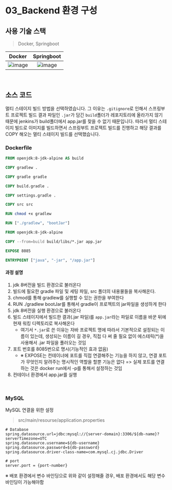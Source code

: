 # 03_Backend 환경 구성

## 사용 기술 스택

> Docker, Springboot

|                            Docker                            |                          Springboot                          |
| :----------------------------------------------------------: | :----------------------------------------------------------: |
| ![image](https://user-images.githubusercontent.com/93081720/191645342-d1f082fc-7713-4072-9726-02317083b28c.png) | ![image](https://user-images.githubusercontent.com/93081720/191645362-7a57a0cf-b8de-42af-8be7-7c0d23279ff8.png) |

<br>

## 소스 코드

멀티 스테이지 빌드 방법을 선택하였습니다. 그 이유는 `.gitignore`로 인해서 스프링부트 프로젝트 빌드 결과 파일인 `.jar`가 담긴 `build`폴더가 레포지토리에 올라가지 않기 때문에 jenkins가 build폴더에서 app.jar를 찾을 수 없기 때문입니다. 따라서 멀티 스테이지 빌드로 이미지를 빌드하면서 스프링부트 프로젝트 빌드를 진행하고 해당 결과를 COPY 해오는 멀티 스테이지 빌드를 선택했습니다. 

### Dockerfile

```dockerfile
FROM openjdk:8-jdk-alpine AS build

COPY gradlew .

COPY gradle gradle

COPY build.gradle .

COPY settings.gradle .

COPY src src

RUN chmod +x gradlew

RUN ["./gradlew", "bootJar"]

FROM openjdk:8-jdk-alpine

COPY --from=build build/libs/*.jar app.jar

EXPOSE 8085

ENTRYPOINT ["java", "-jar", "/app.jar"]
```

#### 과정 설명

1. jdk 8버전을 빌드 환경으로 불러온다
2. 빌드에 필요한 gradle 파일 및 세팅 파일, src 폴더의 내용물들을 복사해온다.
3. chmod를 통해 gradlew를 실행할 수 있는 권한을 부여한다
4. RUN ./gradlew bootJar를 통해서 gradle이 프로젝트의 jar파일을 생성하게 한다
5. jdk 8버전을 실행 환경으로 불러온다
6. 빌드 스테이지에서 빌드한 결과(.jar 파일)를 `app.jar`라는 파일로 이름을 바꾼 뒤에 현재 워킹 디렉토리로 복사해온다
   - 여기서 `*.jar`로 쓴 이유는 자바 프로젝트 명에 따라서 기본적으로 설정되는 이름이 있는데, 생성되는 이름이 길 경우, 직접 다 써 줄 필요 없이 에스테릭(*)을 사용해서 .jar 파일을 풀러오는 것임 
7. 포트 번호를 8085번으로 명시(기능적인 효과 없음)
   - ※ EXPOSE는 컨테이너에 포트를 직접 연결해주는 기능을 하지 않고, 연결 포트가 무엇인지 알려주는 명시적인 역할을 할뿐 기능은 없다 => 실제 포트를 연결하는 것은 docker run에서 -p를 통해서 설정하는 것임
8. 컨테이너 환경에서 app.jar를 실행

<br>

### MySQL

MySQL 연결을 위한 설정

> src/main/resourse/application.properties

```properties
# Database
spring.datasource.url=jdbc:mysql://{server-domain}:3306/${db-name}?serverTimezone=UTC
spring.datasource.username=${db-username}
spring.datasource.password=${db-password}
spring.datasource.driver-class-name=com.mysql.cj.jdbc.Driver

# port
server.port = {port-number}
```

※ 배포 환경에서 변수 바인딩으로 위와 같이 설정해줄 경우, 배포 환경에서도 해당 변수 바인딩이 가능해야함
